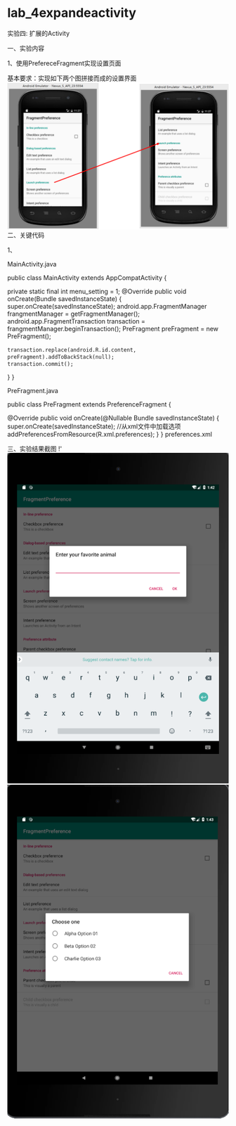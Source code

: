 # lab_4expandeactivity
实验四: 扩展的Activity

一、实验内容

1、使用PrefereceFragment实现设置页面

基本要求：实现如下两个图拼接而成的设置界面
![](https://github.com/jinrongrong815/img_folder/raw/master/Lab_4_1q.png)
二、关键代码

1、

MainActivity.java

public class MainActivity extends AppCompatActivity {

private static final int menu_setting = 1;
@Override
public void onCreate(Bundle savedInstanceState) {
    super.onCreate(savedInstanceState);
    android.app.FragmentManager frangmentManager = getFragmentManager();
    android.app.FragmentTransaction transaction = frangmentManager.beginTransaction();
    PreFragment preFragment = new PreFragment();

    transaction.replace(android.R.id.content, preFragment).addToBackStack(null);
    transaction.commit();
}
}

PreFragment.java

public class PreFragment extends PreferenceFragment {

@Override
public void onCreate(@Nullable Bundle savedInstanceState) {
    super.onCreate(savedInstanceState);
    //从xml文件中加载选项
    addPreferencesFromResource(R.xml.preferences);
}
}
preferences.xml

<PreferenceCategory
    android:title="@string/pref_list_storage_title"
    android:key="pref_key_storage_dialog_settings">
    <EditTextPreference
        android:key="edit_text"
        android:title="Edit text preference"
        android:dialogTitle="Enter your favorite animal"
        android:summary="An example that usea an edit text dialog">
    </EditTextPreference>
    <ListPreference
        android:key="list_preference_key"
        android:summary="@string/pref_list_summ"
        android:title="@string/pref_list_title"
        android:dialogTitle="@string/pref_dialog_title"
        android:entries="@array/pref_syncConnectionTypes_entries"
        android:entryValues="@array/pref_syncConnectionTypes_values"
        android:defaultValue="@string/pref_syncConnectionTypes_entries" />
</PreferenceCategory>

<PreferenceCategory
    android:title="@string/pref_launch_storage_title"
    android:key="pref_key_storage_launch_settings">
    <PreferenceScreen
        android:key="button_voicemail_category_key"
        android:title="@string/pref_screen_title"
        android:summary="@string/pref_screen_summ"
        android:persistent="false">
        <CheckBoxPreference
            android:key="screen_check_box_key"
            android:title="@string/pref_screen_checkbox_title"
            android:summary="@string/pref_screen_checkbox_summ"
            android:defaultValue="false" />
    </PreferenceScreen>
    <Preference android:title="Intent preference"
        android:summary="Launches an Activity from an Intent">
        <intent android:action="android.intent.action.VIEW"
            android:data="http://www.example.com" />
    </Preference>
</PreferenceCategory>
<PreferenceCategory
    android:title="Preference attribute"
    android:key="pref_key_storage_attribute_settings">
    <CheckBoxPreference
        android:key="check_box_key1"
        android:title="Parent checkbox preference"
        android:summary="This is visually a parent"
        android:defaultValue="false" />
    <CheckBoxPreference
        android:key="check_box_key2"
        android:dependency="check_box_key1"
        android:title="Child checkbox preference"
        android:summary="This is visually a child"
        android:defaultValue="false" />
</PreferenceCategory>
三、实验结果截图
!'[](https://github.com/jinrongrong815/img_folder/raw/master/Lab_4_1a.png)
![](https://github.com/jinrongrong815/img_folder/raw/master/Lab_4_2a.png)
![](https://github.com/jinrongrong815/img_folder/raw/master/Lan_4_3a.png)
